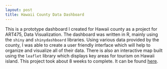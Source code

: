 ```yaml
---
layout: post
title: Hawaii County Data Dashboard
---
```


This is a prototype dashboard I created for Hawaii county as a project for ART475, Data Visualization. The dashboard was written in R, mainly using the `shiny` and `shinydashboard` libraries. 
Using various data provided by the county, I was able to create a user friendly interface which will help to organize and visualize all of their data. There is also an interactive map built using the `leaflet` library which displays key areas for tourism on Hawaii island. This project took about 8 weeks to complete. 
It can be found [here](https://trevornishida.shinyapps.io/CountyDashboard/).
